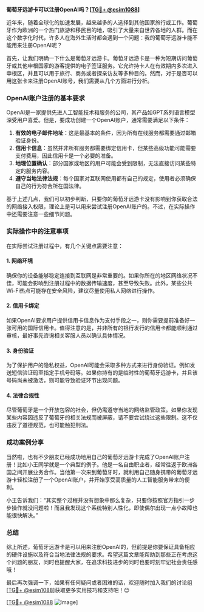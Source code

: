 **葡萄牙远游卡可以注册OpenAI吗？[[TG💪+ @esim1088](https://t.me/s/esim1088)]**

近年来，随着全球化的加速发展，越来越多的人选择到其他国家旅行或工作。葡萄牙作为欧洲的一个热门旅游和移民目的地，吸引了大量来自世界各地的人群。而在这个数字化时代，许多人在海外生活时都会遇到一个问题：我的葡萄牙远游卡能不能用来注册OpenAI呢？

首先，让我们明确一下什么是葡萄牙远游卡。葡萄牙远游卡是一种为短期访问葡萄牙或其他申根国家的游客提供的电子签证服务。它允许持卡人在有效期内多次进入申根区，并且可以用于旅行、商务或者探亲访友等多种目的。然而，对于是否可以用这张卡来注册OpenAI账号，我们需要从几个方面进行分析。

### OpenAI账户注册的基本要求

OpenAI是一家提供先进人工智能技术和服务的公司，其产品如GPT系列语言模型深受用户喜爱。但是，要成功创建一个OpenAI账户，通常需要满足以下条件：

1. **有效的电子邮件地址**：这是最基本的条件，因为所有在线服务都需要通过邮箱验证身份。
2. **信用卡信息**：虽然并非所有服务都需要绑定信用卡，但某些高级功能可能需要支付费用，因此信用卡是一个必要的准备。
3. **地理位置确认**：部分国家或地区的用户可能会受到限制，无法直接访问某些特定的服务内容。
4. **遵守当地法律法规**：每个国家对互联网使用都有自己的规定，使用者必须确保自己的行为符合所在国法律。

基于上述几点，我们可以初步判断，只要你的葡萄牙远游卡没有影响到你获取合法的网络接入权限，理论上是可以用来尝试注册OpenAI账户的。不过，在实际操作中还需要注意一些细节问题。

### 实际操作中的注意事项

在实际尝试注册过程中，有几个关键点需要注意：

#### 1. 网络环境
确保你的设备能够稳定连接到互联网是非常重要的。如果你所在的地区网络状况不佳，可能会影响到注册过程中的数据传输速度，甚至导致失败。此外，某些公共Wi-Fi热点可能存在安全风险，建议尽量使用私人网络进行操作。

#### 2. 信用卡绑定
如果OpenAI要求用户提供信用卡信息作为支付手段之一，则你需要提前准备好一张可用的国际信用卡。值得注意的是，并非所有的银行发行的信用卡都能顺利通过审核，最好事先咨询相关客服人员以确认具体情况。

#### 3. 身份验证
为了保护用户的隐私权益，OpenAI可能会采取多种方式来进行身份验证。例如发送短信验证码至指定手机号码等。如果你持有的是临时性的葡萄牙远游卡，并且该号码尚未被激活，则可能导致验证环节出现问题。

#### 4. 法律合规性
尽管葡萄牙是一个开放包容的社会，但仍需遵守当地的网络监管政策。如果你发现某些内容因违反了葡萄牙的相关法规而被屏蔽，请不要尝试绕过这些限制。这不仅违反了道德规范，也可能触犯刑法。

### 成功案例分享

当然啦，也有不少朋友已经成功地用自己的葡萄牙远游卡完成了OpenAI账户注册！比如小王同学就是一个典型的例子。他是一名自由职业者，经常往返于欧洲各国之间开展业务合作。当他第一次来到葡萄牙时，就利用自己随身携带的葡萄牙远游卡轻松注册了一个OpenAI账户，并开始享受高质量的人工智能服务带来的便利。

小王告诉我们：“其实整个过程并没有想象中那么复杂，只要你按照官方指引一步步操作就没问题啦！而且我发现这个系统特别人性化，即使偶尔出现一点小故障也能很快解决。”

### 总结

综上所述，葡萄牙远游卡是可以用来注册OpenAI的，但前提是你要保证具备相应的硬件设施以及符合当地法律法规的要求。希望这篇文章能帮助到那些正在考虑这个问题的朋友，同时也提醒大家，在追求科技进步的同时也要时刻牢记社会责任感哦！

最后再次强调一下，如果有任何疑问或者困难的话，欢迎随时加入我们的讨论组[[TG💪+ @esim1088](https://t.me/s/esim1088)]获取更多实用技巧和支持吧！😊

[[TG💪+ @esim1088](https://t.me/s/esim1088) ![Image](https://i.postimg.cc/4NQfJmqS/Snipaste-2025-05-13-00-14-12.png)]